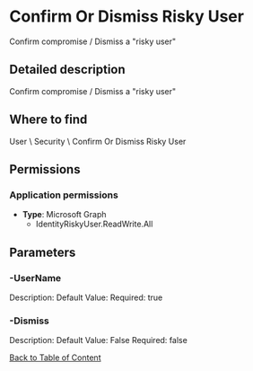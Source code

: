 # Confirm Or Dismiss Risky User

Confirm compromise / Dismiss a "risky user"

## Detailed description
Confirm compromise / Dismiss a "risky user"

## Where to find
User \ Security \ Confirm Or Dismiss Risky User

## Permissions
### Application permissions
- **Type**: Microsoft Graph
  - IdentityRiskyUser.ReadWrite.All


## Parameters
### -UserName
Description: 
Default Value: 
Required: true

### -Dismiss
Description: 
Default Value: False
Required: false


[Back to Table of Content](../../../README.md)

